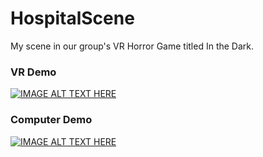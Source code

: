 # HospitalScene
My scene in our group's VR Horror Game titled In the Dark.


### VR Demo
[![IMAGE ALT TEXT HERE](https://img.youtu.be/kaiLhAu0zuI.jpg)](https://youtu.be/kaiLhAu0zuI)

### Computer Demo
[![IMAGE ALT TEXT HERE](https://img.youtu.be/BagC3NNvpus.jpg)](https://youtu.be/BagC3NNvpus)
